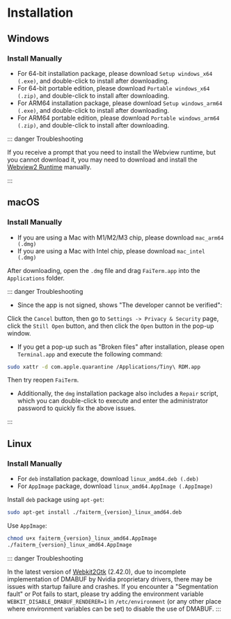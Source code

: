 # Installation

## Windows

### Install Manually

- For 64-bit installation package, please download `Setup windows_x64 (.exe)`, and double-click to install after downloading.
- For 64-bit portable edition, please download `Portable windows_x64 (.zip)`, and double-click to install after downloading.
- For ARM64 installation package, please download `Setup windows_arm64 (.exe)`, and double-click to install after downloading.
- For ARM64 portable edition, please download `Portable windows_arm64 (.zip)`, and double-click to install after downloading.

::: danger Troubleshooting

If you receive a prompt that you need to install the Webview runtime, but you cannot download it, you may need to download and install the [Webview2 Runtime](https://developer.microsoft.com/en-us/microsoft-edge/webview2/) manually.

:::

## macOS

### Install Manually

- If you are using a Mac with M1/M2/M3 chip, please download `mac_arm64 (.dmg)`
- If you are using a Mac with Intel chip, please download `mac_intel (.dmg)`

After downloading, open the `.dmg` file and drag `FaiTerm.app` into the `Applications` folder.

::: danger Troubleshooting

- Since the app is not signed, shows "The developer cannot be verified":

Click the `Cancel` button, then go to `Settings -> Privacy & Security` page, click the `Still Open` button, and then click the `Open` button in the pop-up window.

- If you get a pop-up such as "Broken files" after installation, please open `Terminal.app` and execute the following command:

```bash
sudo xattr -d com.apple.quarantine /Applications/Tiny\ RDM.app
```

Then try reopen `FaiTerm`.

- Additionally, the `dmg` installation package also includes a `Repair` script, which you can double-click to execute and enter the administrator password to quickly fix the above issues.

:::

## Linux

### Install Manually

- For `deb` installation package, download `linux_amd64.deb (.deb)`
- For `AppImage` package, download `linux_amd64.AppImage (.AppImage)`

Install `deb` package using `apt-get`:
```bash
sudo apt-get install ./faiterm_{version}_linux_amd64.deb
```

Use `AppImage`:
```bash
chmod u+x faiterm_{version}_linux_amd64.AppImage
./faiterm_{version}_linux_amd64.AppImage
```

::: danger Troubleshooting

In the latest version of [Webkit2Gtk](https://archlinux.org/packages/extra/x86_64/webkit2gtk) (2.42.0), due to incomplete implementation of DMABUF by Nvidia proprietary drivers, there may be issues with startup failure and crashes. If you encounter a "Segmentation fault" or Pot fails to start, please try adding the environment variable `WEBKIT_DISABLE_DMABUF_RENDERER=1` in `/etc/environment` (or any other place where environment variables can be set) to disable the use of DMABUF.
:::
